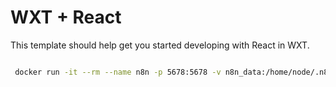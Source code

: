 # WXT + React

This template should help get you started developing with React in WXT.

```sh

 docker run -it --rm --name n8n -p 5678:5678 -v n8n_data:/home/node/.n8n -e N8N_COMMUNITY_PACKAGES_ALLOW_TOOL_USAGE=true  docker.n8n.io/n8nio/n8n

```